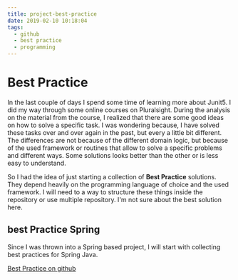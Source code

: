 ```yaml
---
title: project-best-practice
date: 2019-02-10 10:18:04
tags: 
  - github
  - best practice
  - programming
---
```


# Best Practice

In the last couple of days I spend some time of learning more about Junit5. I did my way through some online courses on Pluralsight. During the analysis on the material from the course, I realized that there are some good ideas on how to solve a specific task. I was wondering because, I have solved these tasks over and over again in the past, but every a little bit different. The differences are not because of the different domain logic, but because of the used framework or routines that allow to solve a specific problems and different ways. Some solutions looks better than the other or is less easy to understand.

So I had the idea of just starting a collection of **Best Practice** solutions. They depend heavily on the programming language of choice and the used framework. I will need to a way to structure these things inside the repository or use multiple repository. I'm not sure about the best solution here.

## best Practice Spring

Since I was thrown into a Spring based project, I will start with collecting best practices for Spring Java.

[Best Practice on github](https://github.com/tim-klug/bestPractice-Spring)